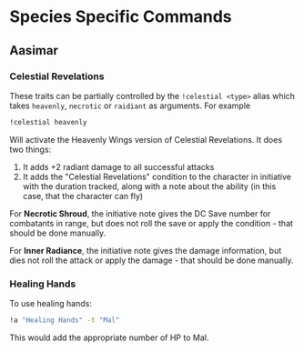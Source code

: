 # Species Specific Commands

## Aasimar
### Celestial Revelations
These traits can be partially controlled by the `!celestial <type>` alias which takes `heavenly`, `necrotic` or `raidiant` as arguments. For example

```sh
!celestial heavenly
```

Will activate the Heavenly Wings version of Celestial Revelations. It does two things:

1. It adds +2 radiant damage to all successful attacks
2. It adds the "Celestial Revelations" condition to the character in initiative with the duration tracked, along with a note about the ability (in this case, that the character can fly)

For **Necrotic Shroud**, the initiative note gives the DC Save number for combatants in range, but does not roll the save or apply the condition - that should be done manually.

For **Inner Radiance**, the initiative note gives the damage information, but dies not roll the attack or apply the damage - that should be done manually.

### Healing Hands
To use healing hands:
```sh
!a "Healing Hands" -t "Mal"
```
This would add the appropriate number of HP to Mal.